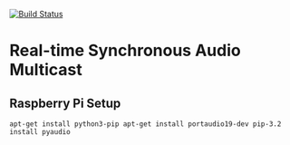 [![Build Status](https://travis-ci.org/ivanplex/dinosaur.svg?branch=master)](https://travis-ci.org/ivanplex/dinosaur)

# Real-time Synchronous Audio Multicast

## Raspberry Pi Setup

`
apt-get install python3-pip
apt-get install portaudio19-dev
pip-3.2 install pyaudio
`
